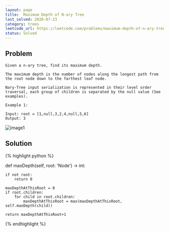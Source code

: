 ```yaml
---
layout: page
title:  Maximum Depth of N-ary Tree
last_solved: 2020-07-23
category: trees
leetcode_url: https://leetcode.com/problems/maximum-depth-of-n-ary-tree/
status: Solved
---
```


Problem
-------

```
Given a n-ary tree, find its maximum depth.

The maximum depth is the number of nodes along the longest path from the root node down to the farthest leaf node.

Nary-Tree input serialization is represented in their level order traversal, each group of children is separated by the null value (See examples).

Example 1:

Input: root = [1,null,3,2,4,null,5,6]
Output: 3

```

![image1](https://assets.leetcode.com/uploads/2018/10/12/narytreeexample.png)

Solution
----------

{% highlight python %}

def maxDepth(self, root: 'Node') -> int:
    
    if not root:
        return 0
    
    maxDepthAtThisRoot = 0
    if root.children:
        for child in root.children:
            maxDepthAtThisRoot = max(maxDepthAtThisRoot, self.maxDepth(child))
    
    return maxDepthAtThisRoot+1

{% endhighlight %}


